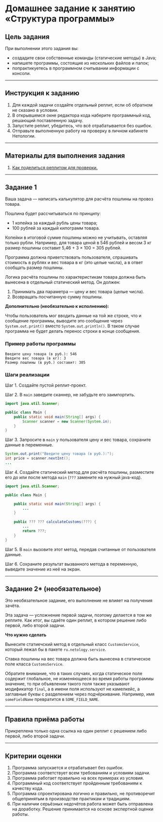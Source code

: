 # Домашнее задание к занятию «Структура программы»

## Цель задания


При выполнении этого задания вы:

* создадите свои собственные команды (статические методы) в Java;
* напишете программы, состоящие из нескольких файлов и папок;
* попрактикуетесь в программном считывании информации с консоли.

------

## Инструкция к заданию

1. Для каждой задачи создайте отдельный реплит, если об обратном не сказано в условии.
1. В открывшемся окне редактора кода наберите программный код, решающий поставленную задачу.
1. Запустите реплит, убедитесь, что всё отрабатывается без ошибок.
1. Отправьте выполненную работу на проверку в личном кабинете Нетологии.

------

## Материалы для выполнения задания

1. [Как поделиться реплитом для проверки.](https://github.com/netology-code/java2-homeworks/blob/main/QA_ReplitShare.md)

------

## Задание 1 

Ваша задача — написать калькулятор для расчёта пошлины на провоз товара.

Пошлина будет рассчитываться по принципу: 

* 1 копейка за каждый рубль цены товара;
* 100 рублей за каждый килограмм товара.

Копейки в итоговой сумме пошлины можно не учитывать, оставляя только рубли. Например, для товара ценой в 546 рублей и весом 3 кг размер пошлины составит 5,46 + 3 × 100 = 305 рублей.

Программа должна приветствовать пользователя, спрашивать стоимость в рублях и вес товара в кг (это целые числа), а в ответ сообщать размер пошлины.

Логика расчёта пошлины по характеристикам товара должна быть вынесена в отдельный статический метод. Он должен:

1. Принимать два параметра — цену и вес товара (целые числа).
2. Возвращать посчитанную сумму пошлины.

**Дополнительно (необязательно к исполнению):** 

Чтобы пользователь мог вводить данные на той же строке, что и сообщение программы, выводите это сообщение через `System.out.print()` вместо `System.out.println()`. В таком случае программа не будет делать перенос строки в конце сообщения. 

### Пример работы программы

```text
Введите цену товара (в руб.): 546
Введите вес товара (в кг): 3
Размер пошлины (в руб.) составит: 305
```

### Шаги реализации

Шаг 1. Создайте пустой реплит-проект.

Шаг 2.  В `main` заведите сканнер, не забудьте его заимпортить.
 
```java
import java.util.Scanner;

public class Main {
    public static void main(String[] args) {
        Scanner scanner = new Scanner(System.in);
    }
}
```

Шаг 3. Запросите в `main` у пользователя цену и вес товара, сохраните данные в переменные.

```java
System.out.print("Введите цену товара (в руб.):");
int price = scanner.nextInt();
...
```

Шаг 4. Создайте статический метод для расчёта пошлины, разместите его до или после метода `main` (`???` замените на нужный java-код).

```java
import java.util.Scanner;

public class Main {

    public static void main(String[] args) {
        ...
    }
    
    public ??? ??? calculateCustoms(???) {
        ...
        return ???;
    }
}
```

Шаг 5. В `main` вызовите этот метод, передав считанные от пользователя данные.

Шаг 6. Сохраните результат вызванного метода в переменную, выведите значение из неё на экран.

------

## Задание 2* (необязательное)

Это необязательное задание, его выполнение не влияет на получения зачёта.

Эта задача — усложнение первой задачи, поэтому делается в том же реплите. Как итог, вы сдаёте один реплит, в котором решение либо первой, либо второй задачи.

**Что нужно сделать**

Вынесите статиечский метод в отдельный класс `CustomsService`, который лежал бы в пакете `ru.netology.service`.

Ставка пошлины на вес товара должна быть вынесена в статическое поле класса `CustomsService`.

Обратите внимание, что в таких случаях, когда статическое поле содержит глобальное, не изменяющееся во время работы программы значение, то при объявлении такого поля также указывают модификатор `final`, а в имени поля используют не камелкейс, а заглавные буквы с разделением через подчёркивание. Например, имя `someFieldName` превратится в `SOME_FIELD_NAME`.

------

## Правила приёма работы

Прикреплена только одна ссылка на один реплит с решением либо первой, либо второй задачи.

------

## Критерии оценки

1. Программа запускается и отрабатывает без ошибок.
2. Программа соответствует всем требованиям и условиям задачи.
3. Программа работает правильно на всех примерах из условия.
4. Программный код соответствует пройденным требованиям к качеству кода.
5. Программа спроектирована логично и правильно, не противоречит общепринятым в производстве практикам и традициям.
6. При наличии серьёзных недочётов работа может быть отправлена на доработку. Решение принимается на основе экспертной оценки работы.